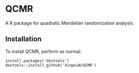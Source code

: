 # QCMR
A R package for quadratic Mendelian randomization analysis.

## Installation
To install QCMR, perform as normal:     
```
install.packages('devtools')
devtools::install_github('XinpeiW/QCMR')
```
